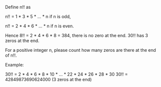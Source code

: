 Define n!! as

n!! = 1 * 3 * 5 * ... * n if n is odd,

n!! = 2 * 4 * 6 * ... * n if n is even.

Hence 8!! = 2 * 4 * 6 * 8 = 384, there is no zero at the end. 30!! has 3 zeros at the end.

For a positive integer n, please count how many zeros are there at the end of n!!.

Example:

30!! = 2 * 4 * 6 * 8 * 10 * ... * 22 * 24 * 26 * 28 * 30 
30!! = 42849873690624000 (3 zeros at the end)